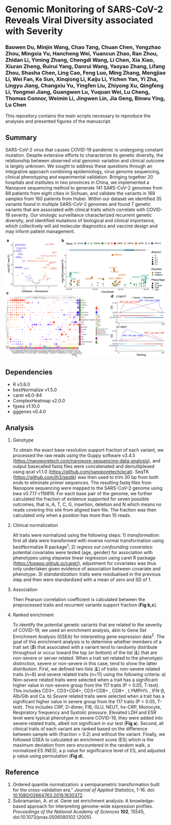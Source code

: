 # **Genomic Monitoring of SARS-CoV-2 Reveals Viral Diversity associated with Severity**
### Baowen Du, Minjin Wang, Chao Tang, Chuan Chen, Yongzhao Zhou, Mingxia Yu, Hancheng Wei, Yuancun Zhao, Ran Zhou, Zhidan Li, Yiming Zhang, Chengdi Wang, Li Chen, Xia Xiao, Xiuran Zheng, Ruirui Yang, Danrui Wang, Yaoyao Zhang, Lifang Zhou, Shasha Chen, Ling Cao, Feng Luo, Ming Zhang, Mengjiao Li, Wei Fan, Ke Sun, Xinqiong Li, Kaiju Li, Yichen Yan, Yi Zha, Lingyu Jiang, Changxiu Yu, Yingfen Liu, Zhiyong Xu, Qingfeng Li, Yongmei Jiang, Guangwen Lu, Yuquan Wei, Lu Cheng, Thomas Connor, Weimin Li, Jingwen Lin, Jia Geng, Binwu Ying, Lu Chen



This repository contains the main scripts necessary to reproduce the analyses and presented figures of the manuscript.



## Summary

SARS-CoV-2 virus that causes COVID-19 pandemic is undergoing constant mutation. Despite extensive efforts to characterize its genetic diversity, the relationship between observed viral genomic variation and clinical outcome is largely unknown. We sought to address these questions through an integrative approach combining epidemiology, virus genome sequencing, clinical phenotyping and experimental validation. Bringing together 20 hospitals and institutes in two provinces in China, we implemented a Nanopore sequencing method to generate 141 SARS-CoV-2 genomes from 88 patients from eight cities in Sichuan, and validate the variants in 169 samples from 160 patients from Hubei. Within our dataset we identified 35 variants found in multiple SARS-CoV-2 genomes and found 7 genetic variants that are associated with clinical traits which correlate with COVID-19 severity. Our virologic surveillance characterized recurrent genetic diversity, and identified mutations of biological and clinical importance, which collectively will aid molecular diagnostics and vaccine design and may inform patient management.

![Graphical abstract](05.plot/Fig3.jpg)

## Dependencies

- R v3.6.0
- bestNormalize v1.5.0
- caret v6.0-84
- ComplexHeatmap v2.0.0
- fgsea v1.10.0
- gggenes v0.4.0



## Analysis

1. Genotype

   To obtain the exact base resolution support fraction of each variant, we processed the raw reads using the Guppy software v3.4.5 (https://nanoporetech.com/nanopore-sequencing-data-analysis), and output basecalled fastq files were concatenated and demultiplexed using qcat v1.1.0 (https://github.com/nanoporetech/qcat). SeqTK (https://github.com/lh3/seqtk) was then used to trim 30 bp from both ends to eliminate primer sequences. The resulting fastq files from Nanopore sequencing were mapped to the SARS-CoV-2 genome using bwa v0.7.17-r118816. For each base pair of the genome, we further calculated the fraction of evidence supported for seven possible outcomes, that is, A, T, C, G, insertion, deletion and N which means no reads covering this site from aligned bam file. The fraction was then calculated only when a position has more than 10 reads.

2. Clinical normalization

   All traits were normalized using the following steps: 1) *transformation*: first all data were transformed with inverse normal transformation using bestNormalize R package<sup>1</sup>; 2) *regress out confounding covariates*: potential covariates were tested (age, gender) for association with phenotypes using stepwise linear regression using caret R package (https://topepo.github.io/caret/), adjustment for covariates was thus only undertaken given evidence of association between covariate and phenotype. 3) *standardization*: traits were residualised in the previous step and then were standardized with a mean of zero and SD of 1.

3. Association

   Then Pearson correlation coefficient is calculated between the preprocessed traits and recurrent variants support fraction (**Fig b,c**).

4. Ranked enrichment

   To identify the potential genetic variants that are related to the severity of COVID-19, we used an enrichment analysis, akin to Gene Set Enrichment Analysis (GSEA) for interpreting gene expression data<sup>2</sup>. The goal of this enrichment analysis is to determine whether members of a trait set (***S***) that associated with a variant tend to randomly distribute throughout or occur toward the top (or bottom) of the list (***L***) that are non-severe or server related. When a trait set related to the phenotypic distinction, severe or non-severe in this case, tend to show the latter distribution. First, we defined two lists (***L***) of traits: non-severe related traits (n=8) and severe related traits (n=11) using the following criteria: a) *Non-severe* related traits were selected when a trait has a significant higher value in non-severe group from the 117 traits (P < 0.05, T-test). This includes CD3+, CD3+CD4+, CD3+CD8+ , CD8+ , LYMPH% , IFN-β, Alb/Glb and Ca. b) *Severe* related traits were selected when a trait has a significant higher value in severe group from the 117 traits (P < 0.05, T-test). This includes CRP, D-dimer, FIB, GLU, NEUT, hs-CRP, Monocyte, Respiratory frequency and Systolic pressure. Elevated LDH and ESR level were typical phenotype in severe COVID-19, they were added into severe-related traits, albeit not significant in our test (**Fig a**). Second, all clinical traits of each variant are ranked based on the difference between sample with (fraction > 0.2) and without the variant. Finally, we followed GSEA to calculated an enrichment score (ES) which is the maximum deviation from zero encountered in the random walk, a normalized ES (NES), a p value for significance level of ES, and adjusted p value using permutation (**Fig d**).

## Reference

1. Ordered quantile normalization: a semiparametric transformation built for the cross-validation era.” *Journal of Applied Statistics*, 1-16. doi: [10.1080/02664763.2019.1630372](https://doi.org/10.1080/02664763.2019.1630372).
2. Subramanian, A. *et al.* Gene set enrichment analysis: A knowledge-based approach for interpreting genome-wide expression profiles. *Proceedings of the National Academy of Sciences* **102**, 15545, doi:10.1073/pnas.0506580102 (2005).

